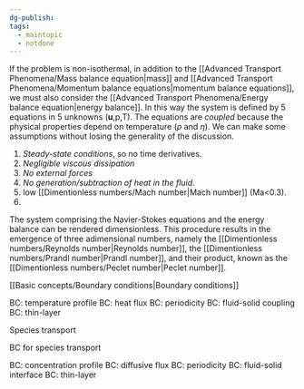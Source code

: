 ```yaml
---
dg-publish: 
tags:
  - maintopic
  - notdone
---
```

If the problem is non-isothermal, in addition to the [[Advanced Transport Phenomena/Mass balance equation|mass]] and [[Advanced Transport Phenomena/Momentum balance equations|momentum balance equations]], we must also consider the [[Advanced Transport Phenomena/Energy balance equation|energy balance]].
In this way the system is defined by 5 equations in 5 unknowns ($\mathbf{u}$,p,T). The equations are *coupled* because the physical properties depend on temperature ($\rho$ and $\eta$).
We can make some assumptions without losing the generality of the discussion.
1. *Steady-state conditions*, so no time derivatives.
2. *Negligible viscous dissipation*
3. *No external forces* 
4. *No generation/subtraction of heat in the fluid*.
5. low [[Dimentionless numbers/Mach number|Mach number]] (Ma<0.3).
6. 

The system comprising the Navier-Stokes equations and the energy balance can be rendered dimensionless. This procedure results in the emergence of three adimensional numbers, namely the [[Dimentionless numbers/Reynolds number|Reynolds number]], the [[Dimentionless numbers/Prandl number|Prandl number]], and their product, known as the [[Dimentionless numbers/Peclet number|Peclet number]].

[[Basic concepts/Boundary conditions|Boundary conditions]]

BC: temperature profile
BC: heat flux
BC: periodicity
BC: fluid-solid coupling
BC: thin-layer

Species transport

BC for species transport

BC: concentration profile
BC: diffusive flux
BC: periodicity
BC: fluid-solid interface
BC: thin-layer

